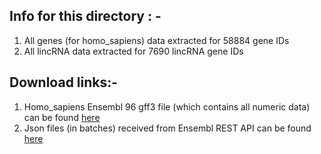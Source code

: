 ## Info for this directory : -
1. All genes (for homo_sapiens) data extracted for 58884 gene IDs
2. All lincRNA data extracted for 7690 lincRNA gene IDs

## Download links:-
1. Homo_sapiens Ensembl 96 gff3 file (which contains all numeric data) can be found [here](http://ftp.ensembl.org/pub/release-96/gff3/homo_sapiens/Homo_sapiens.GRCh38.96.gff3.gz)
2. Json files (in batches) received from Ensembl REST API can be found [here](https://drive.google.com/drive/folders/14yzLIfrnlz6C1SluLhnbQe9HshmINPGS?usp=sharing)
